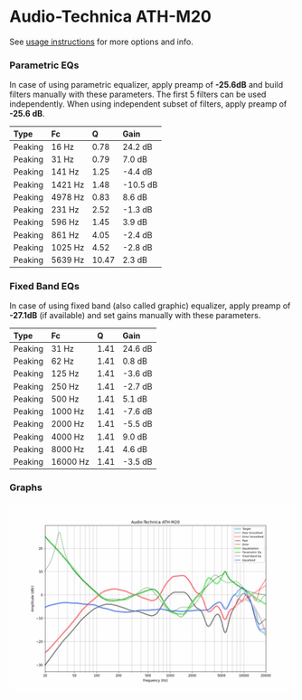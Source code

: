 # Audio-Technica ATH-M20
See [usage instructions](https://github.com/jaakkopasanen/AutoEq#usage) for more options and info.

### Parametric EQs
In case of using parametric equalizer, apply preamp of **-25.6dB** and build filters manually
with these parameters. The first 5 filters can be used independently.
When using independent subset of filters, apply preamp of **-25.6 dB**.

| Type    | Fc      |     Q | Gain     |
|:--------|:--------|:------|:---------|
| Peaking | 16 Hz   |  0.78 | 24.2 dB  |
| Peaking | 31 Hz   |  0.79 | 7.0 dB   |
| Peaking | 141 Hz  |  1.25 | -4.4 dB  |
| Peaking | 1421 Hz |  1.48 | -10.5 dB |
| Peaking | 4978 Hz |  0.83 | 8.6 dB   |
| Peaking | 231 Hz  |  2.52 | -1.3 dB  |
| Peaking | 596 Hz  |  1.45 | 3.9 dB   |
| Peaking | 861 Hz  |  4.05 | -2.4 dB  |
| Peaking | 1025 Hz |  4.52 | -2.8 dB  |
| Peaking | 5639 Hz | 10.47 | 2.3 dB   |

### Fixed Band EQs
In case of using fixed band (also called graphic) equalizer, apply preamp of **-27.1dB**
(if available) and set gains manually with these parameters.

| Type    | Fc       |    Q | Gain    |
|:--------|:---------|:-----|:--------|
| Peaking | 31 Hz    | 1.41 | 24.6 dB |
| Peaking | 62 Hz    | 1.41 | 0.8 dB  |
| Peaking | 125 Hz   | 1.41 | -3.6 dB |
| Peaking | 250 Hz   | 1.41 | -2.7 dB |
| Peaking | 500 Hz   | 1.41 | 5.1 dB  |
| Peaking | 1000 Hz  | 1.41 | -7.6 dB |
| Peaking | 2000 Hz  | 1.41 | -5.5 dB |
| Peaking | 4000 Hz  | 1.41 | 9.0 dB  |
| Peaking | 8000 Hz  | 1.41 | 4.6 dB  |
| Peaking | 16000 Hz | 1.41 | -3.5 dB |

### Graphs
![](./Audio-Technica%20ATH-M20.png)